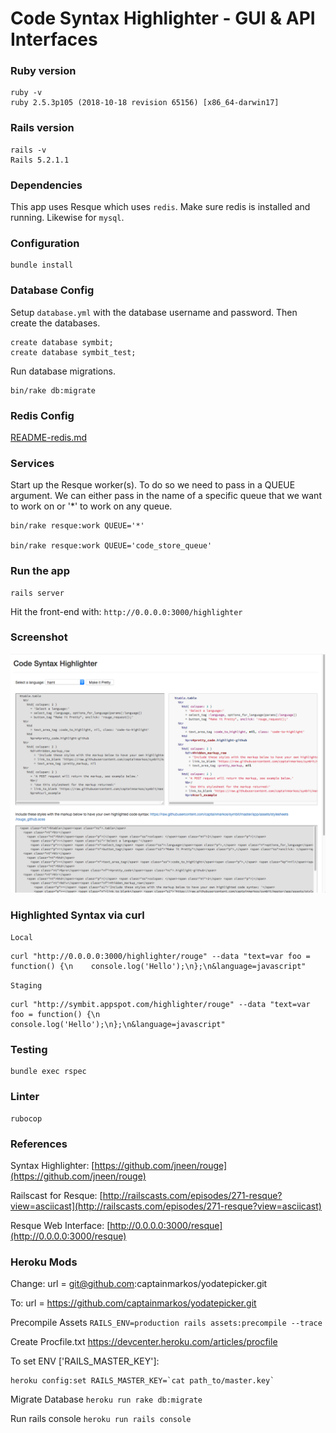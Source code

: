 # Code Syntax Highlighter - GUI & API Interfaces

### Ruby version
```
ruby -v
ruby 2.5.3p105 (2018-10-18 revision 65156) [x86_64-darwin17]
```

### Rails version
```
rails -v
Rails 5.2.1.1
```

### Dependencies
This app uses Resque which uses `redis`.  Make sure redis is installed and
running.  Likewise for `mysql`.

### Configuration
```
bundle install
```

### Database Config
Setup `database.yml` with the database username and password.  Then create the databases.
```
create database symbit;
create database symbit_test;
```
Run database migrations.
```
bin/rake db:migrate
```

### Redis Config
[README-redis.md](https://github.com/captainmarkos/symbit/blob/master/README-redis.md)

### Services
Start up the Resque worker(s). To do so we need to pass in a QUEUE argument.
We can either pass in the name of a specific queue that we want to work on or
'*' to work on any queue.
```
bin/rake resque:work QUEUE='*'

bin/rake resque:work QUEUE='code_store_queue'
```

### Run the app
```
rails server
```
Hit the front-end with: `http://0.0.0.0:3000/highlighter`

### Screenshot
![Screenshot](https://github.com/captainmarkos/symbit/blob/master/app/assets/images/symbit_code_syntax_highlighter.png)

### Highlighted Syntax via curl
`Local`
```
curl "http://0.0.0.0:3000/highlighter/rouge" --data "text=var foo = function() {\n    console.log('Hello');\n};\n&language=javascript"
```

`Staging`
```
curl "http://symbit.appspot.com/highlighter/rouge" --data "text=var foo = function() {\n    console.log('Hello');\n};\n&language=javascript"
```

### Testing
```
bundle exec rspec
```

### Linter
```
rubocop
```

### References

Syntax Highlighter: [https://github.com/jneen/rouge](https://github.com/jneen/rouge)

Railscast for Resque: [http://railscasts.com/episodes/271-resque?view=asciicast](http://railscasts.com/episodes/271-resque?view=asciicast)

Resque Web Interface: [http://0.0.0.0:3000/resque](http://0.0.0.0:3000/resque)

### Heroku Mods

Change:
url = git@github.com:captainmarkos/yodatepicker.git 

To:
url = https://github.com/captainmarkos/yodatepicker.git 

Precompile Assets
`RAILS_ENV=production rails assets:precompile --trace`

Create Procfile.txt
https://devcenter.heroku.com/articles/procfile

To set ENV ['RAILS_MASTER_KEY']:
```
heroku config:set RAILS_MASTER_KEY=`cat path_to/master.key`
```

Migrate Database
`heroku run rake db:migrate`

Run rails console
`heroku run rails console`
